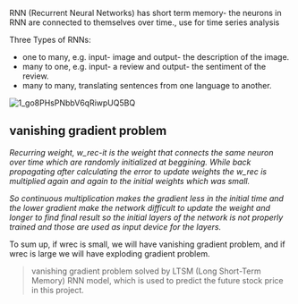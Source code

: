 RNN (Recurrent Neural Networks) has short term memory- the neurons in RNN are connected to themselves over time., use for time series analysis

Three Types of RNNs:  

* one to many, e.g. input- image and output- the description of the image.
* many to one, e.g. input- a review and output- the sentiment of the review.
* many to many, translating sentences from one language to another.

![1_go8PHsPNbbV6qRiwpUQ5BQ](https://user-images.githubusercontent.com/85345738/138188641-fd0e6816-ef8e-46f1-986e-cca36b26755a.png)


**vanishing gradient problem**
------------------------------

*Recurring weight, w_rec-it is the weight that connects the same neuron over time which are randomly initialized at beggining. While back propagating after calculating the error to update weights the w_rec is multiplied again and again to the initial weights which was small.* 

*So continuous multiplication makes the gradient less in the initial time and the lower gradient make the network difficult to update the weight and longer to find final result so the initial layers of the network is not properly trained and those are used as input device for the layers.*

To sum up, if wrec is small, we will have vanishing gradient problem, and if wrec is large we will have exploding gradient problem.

> vanishing gradient problem solved by LTSM (Long Short-Term Memory) RNN model, which is used to predict the future stock price in this project.
